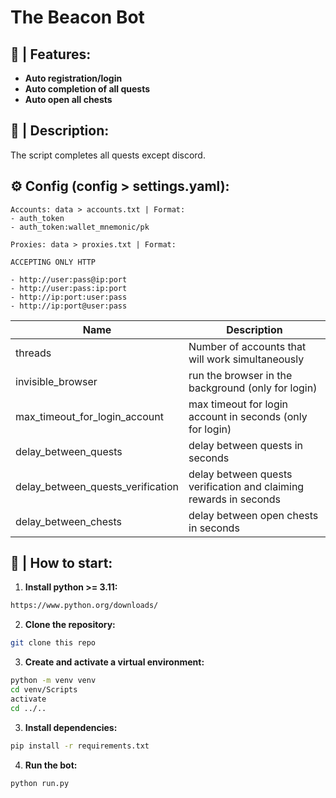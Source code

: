 # The Beacon Bot

## 🤖 | Features:
- **Auto registration/login**
- **Auto completion of all quests**
- **Auto open all chests**


## 📝 | Description:
The script completes all quests except discord.


## ⚙️ Config (config > settings.yaml):

```
Accounts: data > accounts.txt | Format:
- auth_token
- auth_token:wallet_mnemonic/pk

Proxies: data > proxies.txt | Format:

ACCEPTING ONLY HTTP 

- http://user:pass@ip:port
- http://user:pass:ip:port
- http://ip:port:user:pass
- http://ip:port@user:pass
```


| Name              | Description                                                       |
|-------------------|-------------------------------------------------------------------|
| threads           | Number of accounts that will work simultaneously                  |
| invisible_browser | run the browser in the background (only for login)                |
| max_timeout_for_login_account     | max timeout for login account in seconds (only for login)         |
| delay_between_quests       | delay between quests in seconds                                   |
| delay_between_quests_verification       | delay between quests verification and claiming rewards in seconds |
| delay_between_chests       | delay between open chests in seconds                              |



## 🚀 | How to start:
1. **Install python >= 3.11:**
```bash
https://www.python.org/downloads/
```
2. **Clone the repository:**
```bash
git clone this repo
```
3. **Create and activate a virtual environment:**
```bash
python -m venv venv
cd venv/Scripts
activate
cd ../..
```
3. **Install dependencies:**

```bash
pip install -r requirements.txt
```
4. **Run the bot:**
```bash
python run.py
```

